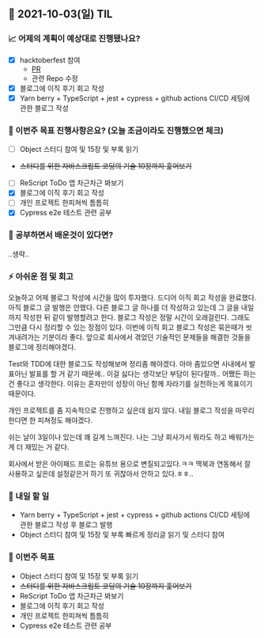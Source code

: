 ## 📆 2021-10-03(일) TIL

### 📈 어제의 계획이 예상대로 진행됐나요?
- [x] hacktoberfest 참여
  - [PR](https://github.com/phg98/hacktoberfestkorea/pull/135)
  - 관련 Repo 수정
- [x] 블로그에 이직 후기 회고 작성
- [x] Yarn berry + TypeScript + jest + cypress + github actions CI/CD 세팅에 관한 블로그 작성

### 🦄 이번주 목표 진행사항은요? (오늘 조금이라도 진행했으면 체크)
- [ ] Object 스터디 참여 및 15장 및 부록 읽기
- ~~스터디를 위한 자바스크립트 코딩의 기술 10장까지 훑어보기~~
- [ ] ReScript ToDo 앱 차근차근 봐보기
- [x] 블로그에 이직 후기 회고 작성
- [ ] 개인 프로젝트 한피쳐씩 틈틈히
- [x] Cypress e2e 테스트 관련 공부

### 🤔 공부하면서 배운것이 있다면?
..생략..

### ⚡ 아쉬운 점 및 회고
오늘하고 어제 블로그 작성에 시간을 많이 투자했다. 드디어 이직 회고 작성을 완료했다. 아직 블로그 글 발행은 안했다. 다른 블로그 글 하나를 더 작성하고 있는데 그 글을 내일까지 작성한 뒤 같이 발행할려고 한다. 블로그 작성은 정말 시간이 오래걸린다. 그래도 그만큼 다시 정리할 수 있는 장점이 있다. 이번에 이직 회고 블로그 작성은 묶은때가 씻겨내려가는 기분이라 좋다. 앞으로 회사에서 겪었던 기술적인 문제들을 해결한 것들을 블로그에 정리해야겠다.   

Test와 TDD에 대한 블로그도 작성해보며 정리좀 해야겠다. 아마 좀있으면 사내에서 발표아닌 발표를 할 거 같기 때문에.. 이걸 싫다는 생각보단 부담이 된다랄까.. 어쨌든 하는 건 좋다고 생각한다. 이유는 혼자만이 성장이 아닌 함께 자라기를 실천하는게 목표이기 때문이다.

개인 프로젝트를 좀 지속적으로 진행하고 싶은데 쉽지 않다. 내일 블로그 작성을 마무리한다면 한 피쳐정도 해야겠다.   

쉬는 날이 3일이나 있는데 꽤 길게 느껴진다. 나는 그냥 회사가서 뭐라도 하고 배워가는게 더 재밌는 거 같다.   

회사에서 받은 아이패드 프로는 유튜브 용으로 변질되고있다.ㅋㅋ 맥북과 연동해서 잘 사용하고 싶은데 설정같은거 하기 또 귀찮아서 안하고 있다.ㅎㅎ..

### 🚀 내일 할 일
- Yarn berry + TypeScript + jest + cypress + github actions CI/CD 세팅에 관한 블로그 작성 후 블로그 발행
- Object 스터디 참여 및 15장 및 부록 빠르게 정리글 읽기 및 스터디 참여

### 🎯 이번주 목표
- Object 스터디 참여 및 15장 및 부록 읽기
- ~~스터디를 위한 자바스크립트 코딩의 기술 10장까지 훑어보기~~
- ReScript ToDo 앱 차근차근 봐보기
- 블로그에 이직 후기 회고 작성
- 개인 프로젝트 한피쳐씩 틈틈히
- Cypress e2e 테스트 관련 공부
